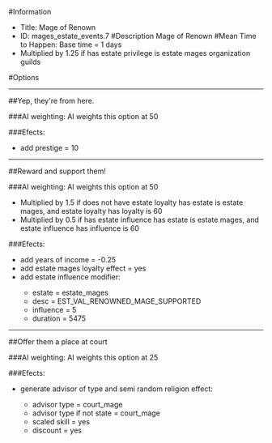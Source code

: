 #Information
 - Title: Mage of Renown
 - ID: mages_estate_events.7
#Description
Mage of Renown
#Mean Time to Happen:
Base time = 1 days
 - Multiplied by 1.25 if has estate privilege is estate mages organization guilds

#Options

___
##Yep, they're from here.

###AI weighting:
AI weights this option at 50


###Efects:<ul><li>add prestige = 10</li></ul>

___
##Reward and support them!

###AI weighting:
AI weights this option at 50
 - Multiplied by 1.5 if does not have estate loyalty has estate is estate mages, and estate loyalty has loyalty is 60
 - Multiplied by 0.5 if has estate influence has estate is estate mages, and estate influence has influence is 60


###Efects:<ul><li>add years of income = -0.25</li><li>add estate mages loyalty effect = yes</li><li>add estate influence modifier:</li><ul><li>estate = estate_mages</li><li>desc = EST_VAL_RENOWNED_MAGE_SUPPORTED</li><li>influence = 5</li><li>duration = 5475</li></ul></ul>

___
##Offer them a place at court

###AI weighting:
AI weights this option at 25


###Efects:<ul><li>generate advisor of type and semi random religion effect:</li><ul><li>advisor type = court_mage</li><li>advisor type if not state = court_mage</li><li>scaled skill = yes</li><li>discount = yes</li></ul></ul>
